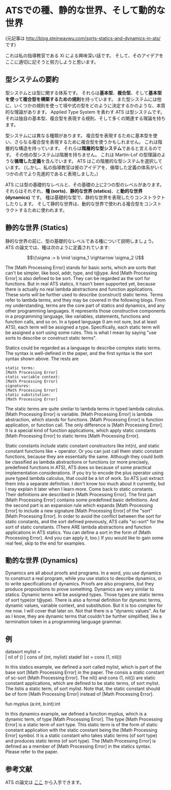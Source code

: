 # ATSでの種、静的な世界、そして動的な世界

(元記事は http://blog.steinwaywu.com/sorts-statics-and-dynamics-in-ats/ です)

これは私の指導教官である Xi による興味深い話です。
そして、そのアイデアをここに適切に記そうと努力しようと思います。

## 型システムの要約

型システムとは型に関する体系です。
それらは**基本型**、**複合型**、そして**基本型を使って複合型を構築するための規則**を持っています。
また型システムには他に、いくつかの規則を使って項や式の型をどのように決定するかのような、本質的な理論があります。
Applied Type System を表わす ATS は型システムです。
それは独自の基本型、複合型を表現する規則、そして多くの関連する理論を持ちます。

型システムには異なる種類があります。
複合型を表現するために基本型を使い、さらなる複合型を表現するために複合型を使うかもしれません。
これは階層的な構造を持っています。
それらは**階層的な型システム**であると言えるのです。
その他の型システムは階層を持ちません。
これは Martin-Lof の型理論のような**循環した定義**を含んでいます。
ATS はこの階層的な型システムを選択しています。
(しかし、私の指導教官は彼のアイデアを、循環した定義の体系がいくつかの点でより先進的であると表現しました。)

ATS には型の基礎的なレベルと、その基礎の上に2つの型のレベルがあります。
それらはそれぞれ、**種 (sorts)**、**静的な世界 (statics)**、と**動的な世界 (dynamics)** です。
種は基礎的な型で、静的な世界を表現したりコンストラクトしたりします。
そして静的な世界は、動的な世界で使われる複合型をコンストラクトするために使われます。

## 静的な世界 (Statics)

静的な世界の前に、型の基礎的なレベルである種について説明しましょう。
ATS の論文では、種は次のように定義されています:

```math
\(\sigma := b \mid \sigma_1 \rightarrow  \sigma_2 \)
```

The [Math Processing Error] stands for basic sorts, which are sorts that can't be simpler, like bool, addr, type, and t@ype. And [Math Processing Error] is also defined to be sort. They can be regarded as the sort for functions. But in real ATS statics, it hasn't been supported yet, because there is actually no real lambda abstractions and function applications. These sorts will be further used to describe (construct) static terms. Terms refer to lambda terms, and they may be covered in the following blogs. From my understanding, terms are the core part of statics and dynamics, and any other programming languages. It represents those constructive components in a programming language, like variables, statements, functions and function calls, and so on. In a typed language (I am not sure, but at least ATS), each term will be assigned a type. Specifically, each static term will be assigned a sort using some rules. This is what I mean by saying "use sorts to describe or construct static terms".

Statics could be regarded as a language to describe complex static terms. The syntax is well-defined in the paper, and the first syntax is the sort syntax shown above. The rests are

    static terms:
    [Math Processing Error]
    static variable context:
    [Math Processing Error]
    signatures:
    [Math Processing Error]
    static substitution:
    [Math Processing Error]

The static terms are quite similar to lambda terms in typed lambda calculus. [Math Processing Error] is variable. [Math Processing Error] is lambda abstraction, which stands for functions. [Math Processing Error] is function application, or function call. The only difference is [Math Processing Error]. It is a special kind of function applications, which apply static constants [Math Processing Error] to static terms [Math Processing Error].

Static constants include static constant constructors like int(n), and static constant functions like + operator. Or you can just call them static constant functions, because they are essentially the same. Although they could both be classified as lambda abstractions or functions (or more precisely, predefined functions in ATS), ATS does so because of some practical implementation considerations. If you try to encode the plus operator using pure typed lambda calculus, that could be a lot of work. So ATS just extract them into a separate definition. I don't know too much about it currently, but I may explain it later when I learn more.  Come back to static constants. Their definitions are described in [Math Processing Error]. The first part [Math Processing Error] contains  some predefined basic definitions. And the second part is an expansion rule which expands [Math Processing Error] to include a new signature [Math Processing Error] of the "sort" [Math Processing Error]. In order to avoid the conflict between the sort for static constants, and the sort defined previously, ATS calls "sc-sort" for the sort of static constants. (There ARE lambda abstractions and function applications in ATS statics. You can define a sort in the form of [Math Processing Error]. And you can apply it, too.) If you would like to gain some real feel, skip to the end for examples.

## 動的な世界 (Dynamics)

Dynamics are all about proofs and programs. In a word, you use dynamics to construct a real program, while you use statics to describe dynamics, or to write specifications of dynamics. Proofs are also programs, but they produce propositions to prove something. Dynamics are very similar to statics. Dynamic terms will be assigned types. Those types are static terms of sort type(or t@ype). There is also a formal definition for dynamic terms, dynamic values, variable context, and substitution.  But it is too complex for me now. I will cover that later on. Not that there is a "dynamic values". As far as I know, they are dynamic terms that couldn't be further simplified, like a termination token in a programming language grammar.

## 例

datasort mylist =  
 | nil of ()
 | cons of (int, mylist)
stadef list = cons (1, nil())  

In this statics example, we defined a sort called mylist, which is part of the base sort [Math Processing Error] in the paper. The consis a static constant of sc-sort [Math Processing Error]. The nil() and cons (1, nil()) are static constant applications, which are defined to be static terms, of sort mylist. The listis a static term, of sort mylist. Note that, the static constant should be of form [Math Processing Error] instead of [Math Processing Error].

fun myplus (a:int, b:int):int  

In this dynamics example, we defined a function myplus, which is a dynamic term, of type [Math Processing Error]. The type [Math Processing Error] is a static term of sort type. This static term is of the form of static constant application with the static constant being the [Math Processing Error] symbol. It is a static constant who takes static terms (of sort type) and produces static terms (of sort type). The [Math Processing Error] is defined as a member of [Math Processing Error] in the statics syntax. Please refer to the paper.

## 参考文献

ATS の論文は [ここ](http://www.ats-lang.org/MYDATA/ATS-types03.pdf) から入手できます。
